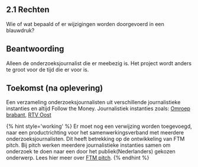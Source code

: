 

## 2.1 Rechten

Wie of wat bepaald of er wijzigingen worden doorgevoerd in een blauwdruk?

## Beantwoording
Alleen de onderzoeksjournalist die er meebezig is. Het project wordt anders te groot voor de tijd die er voor is.

## Toekomst (na oplevering)
Een verzameling onderzoeksjournalisten uit verschillende journalistieke instanties en altijd Follow the Money. Journalistiek instanties zoals: [Omroep brabant](https://www.omroepbrabant.nl/), [RTV Oost](https://www.rtvoost.nl/)


{% hint style='working' %}
Er moet nog een verwijzing worden toegevoegd, naar een productrichting voor het samenwerkingsverband met meerdere onderzoeksjournalisten. Dit heeft betrekking op de ontwikkeling van FTM pitch. Bij pitch werken meerdere journalistieke instanties samen om onderzoek te doen naar een door het publiek(Nederlanders) gekozen onderwerp. Lees hier meer over [FTM pitch](https://www.ftm.nl/pitch/).
{% endhint %}
